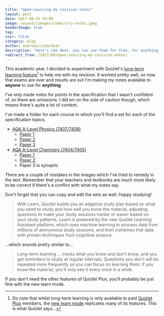 ```yaml
---
title: "Open-sourcing my revision notes"
layout: post
date: 2017-08-25 19:09
image: /assets/images/chemistry-notes.jpeg
headerImage: true
tag: 
star: false
category: blog
author: andreasrichardson
description: "Here's the deal: you can use them for free, for anything."
redirect_from: /2017/08/open-sourcing-my-revision-notes/
---
```


This academic year, I decided to experiment with Quizlet's [long-term learning feature](https://quizlet.com/en-gb/help/2444098/long-term-learning)[^1] to help me with my revision. It worked pretty well, so now that exams are over and results are out I'm making my notes available to **anyone** to use for **anything**.

I've only made notes for points in the specification that I wasn't confident of, so there are omissions. I did err on the side of caution though, which means there's quite a lot of content.

I've made a folder for each course in which you'll find a set for each of the specification topics.

* [AQA A-Level Physics (7407/7408)](https://quizlet.com/andreas_r99/folders/aqa-a-level-physics)
  * [Paper 1](https://quizlet.com/andreas_r99/folders/physics-paper-1)
  * [Paper 2](https://quizlet.com/andreas_r99/folders/physics-paper-2)
  * [Paper 3](https://quizlet.com/andreas_r99/folders/physics-paper-3)
* [AQA A-Level Chemistry (7404/7405)](https://quizlet.com/andreas_r99/folders/aqa-a-level-chemistry)
  * [Paper 1](https://quizlet.com/andreas_r99/folders/chemistry-paper-1)
  * [Paper 2](https://quizlet.com/andreas_r99/folders/chemistry-paper-2)
  * Paper 3 is synoptic

There are a couple of mistakes in the images which I've tried to remedy in the text. Remember that your teachers and textbooks are much more likely to be correct if there's a conflict with what my notes say.

Don't forget that you can copy and edit the sets as well. Happy studying!

[^1]: Do note that whilst long-term learning is only available to paid [Quizlet Plus](https://quizlet.com/upgrade) members, the [new learn mode](https://quizlet.com/en-gb/help/2762234/studying-with-learn) replicates many of its features. This is what Quizlet says...
  
  > With Learn, Quizlet builds you an adaptive study plan based on what you need to study and how well you know the material, adjusting questions to make your study sessions harder or easier based on your study patterns. Learn is powered by the new Quizlet Learning Assistant platform, which uses machine learning to process data from millions of anonymous study sessions, and then combines that data with proven techniques from cognitive science.
  
  ...which sounds pretty similar to...
  
  > Long-term learning ... tracks what you know and don't know, and you get reminders to study at regular intervals. Questions you don't will be repeated more frequently so you can focus on learning them. If you know the material, you'll only see it every once in a while.
  
  If you don't need the other features of Quizlet Plus, you'll probably be just fine with the new learn mode.
